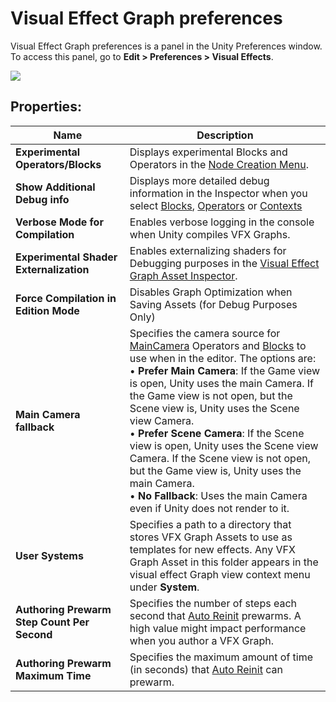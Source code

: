 # Visual Effect Graph preferences

Visual Effect Graph preferences is a panel in the Unity Preferences window. To access this panel, go to **Edit > Preferences > Visual Effects**.

![](Images/VisualEffectPreferences.png)

## Properties:

| Name                                         | Description                                                  |
| -------------------------------------------- | ------------------------------------------------------------ |
| **Experimental Operators/Blocks**            | Displays experimental Blocks and Operators in the [Node Creation Menu](GettingStarted.md#manipulating-graph-elements). |
| **Show Additional Debug info**               | Displays more detailed debug information in the Inspector when you select [Blocks](Blocks.md), [Operators](Operators.md) or [Contexts](Contexts.md) |
| **Verbose Mode for Compilation**             | Enables verbose logging in the console when Unity compiles VFX Graphs.     |
| **Experimental Shader Externalization**      | Enables externalizing shaders for Debugging purposes in the [Visual Effect Graph Asset Inspector](VisualEffectGraphAsset.md). |
| **Force Compilation in Edition Mode**        | Disables Graph Optimization when Saving Assets (for Debug Purposes Only) |
| **Main Camera fallback**                     | Specifies the camera source for [MainCamera](Operator-MainCamera.md) Operators and [Blocks](Blocks.md) to use when in the editor. The options are:<br/>&#8226; **Prefer Main Camera**: If the Game view is open, Unity uses the main Camera. If the Game view is not open, but the Scene view is, Unity uses the Scene view Camera.<br/>&#8226; **Prefer Scene Camera**: If the Scene view is open, Unity uses the Scene view Camera. If the Scene view is not open, but the Game view is, Unity uses the main Camera.<br/>&#8226; **No Fallback**: Uses the main Camera even if Unity does not render to it. |
| **User Systems**                             | Specifies a path to a directory that stores VFX Graph Assets to use as templates for new effects. Any VFX Graph Asset in this folder appears in the visual effect Graph view context menu under **System**. |
| **Authoring Prewarm Step Count Per Second**  | Specifies the number of steps each second that [Auto Reinit](VisualEffectGraphWindow.md#Toolbar) prewarms. A high value might impact performance when you author a VFX Graph. |
| **Authoring Prewarm Maximum Time**           | Specifies the maximum amount of time (in seconds) that [Auto Reinit](VisualEffectGraphWindow.md#Toolbar) can prewarm. |
